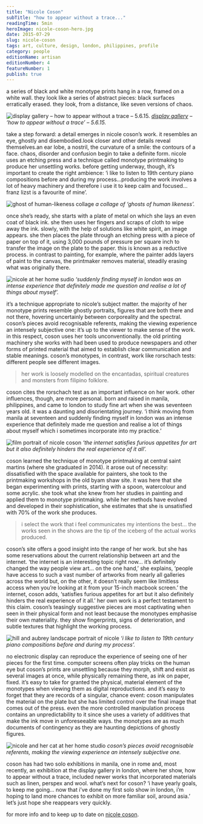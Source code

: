 ```yaml
---
title: "Nicole Coson"
subTitle: "how to appear without a trace..."
readingTime: 5min
heroImage: nicole-coson-hero.jpg
date: 2015-07-29
slug: nicole-coson
tags: art, culture, design, london, philippines, profile
category: people
editionName: artisan
editionNumber: 4
featureNumber: 1
publish: true
---
```


a series of black and white monotype prints hang in a row, framed on a white wall. they look like a series of abstract pieces: black surfaces erratically erased. they look, from a distance, like seven versions of chaos.

![display gallery – how to appear without a trace – 5.6.15.](image-81.jpg)
*[display gallery](http://displaygallery.co.uk/) – ‘how to appear without a trace’ – 5.6.15.*

take a step forward: a detail emerges in nicole coson’s work. it resembles an eye, ghostly and disembodied.look closer and other details reveal themselves.an ear lobe, a nostril, the curvature of a smile: the contours of a face. chaos, disorder and confusion begin to take a definite form. nicole uses an etching press and a technique called monotype printmaking to produce her unsettling works. before getting underway, though, it’s important to create the right ambience: ‘i like to listen to 19th century piano compositions before and during my process…producing the work involves a lot of heavy machinery and therefore i use it to keep calm and focused…franz lizst is a favourite of mine’.

![ghost of human-likeness collage](a-collage-of-ghosts-of-human-likeness.jpg)
*a collage of ‘ghosts of human likeness’.*

once she’s ready, she starts with a plate of metal on which she lays an even coat of black ink. she then uses her fingers and scraps of cloth to wipe away the ink. slowly, with the help of solutions like white spirit, an image appears. she then places the plate through an etching press with a piece of paper on top of it, using 3,000 pounds of pressure per square inch to transfer the image on the plate to the paper. this is known as a reductive process. in contrast to painting, for example, where the painter adds layers of paint to the canvas, the printmaker removes material, steadily erasing what was originally there.

![nicole at her home sudio](nicole-collage-2.jpg)
*‘suddenly finding myself in london was an intense experience that definitely made me question and realise a lot of things about myself’.*

it’s a technique appropriate to nicole’s subject matter. the majority of her monotype prints resemble ghostly portraits, figures that are both there and not there, hovering uncertainly between corporeality and the spectral. coson’s pieces avoid recognisable referents, making the viewing experience an intensely subjective one: it’s up to the viewer to make sense of the work. in this respect, coson uses her tools unconventionally. the old printing machinery she works with had been used to produce newspapers and other forms of printed material that aimed to establish clear communication and stable meanings. coson’s monotypes, in contrast, work like rorschach tests: different people see different images.

>her work is loosely modelled on the encantadas, spiritual creatures and monsters from filipino folklore.

coson cites the rorschach test as an important influence on her work. other influences, though, are more personal. born and raised in manila, philippines, and came to london to study fine art when she was seventeen years old. it was a daunting and disorientating journey. ‘i think moving from manila at seventeen and suddenly finding myself in london was an intense experience that definitely made me question and realise a lot of things about myself which i sometimes incorporate into my practice.’

![film portrait of nicole coson](hero-Image2.jpg)
*‘the internet satisfies furious appetites for art but it also definitely hinders the real experience of it all’.*

coson learned the technique of monotype printmaking at central saint martins (where she graduated in 2014). it arose out of necessity: dissatisfied with the space available for painters, she took to the printmaking workshops in the old byam shaw site. it was here that she began experimenting with prints, starting with a spoon, watercolour and some acrylic. she took what she knew from her studies in painting and applied them to monotype printmaking. while her methods have evolved and developed in their sophistication, she estimates that she is unsatisfied with 70% of the work she produces.

>i select the work that i feel communicates my intentions the best… the works seen in the shows are the tip of the iceberg of the actual works produced.

coson’s site offers a good insight into the range of her work. but she has some reservations about the current relationship between art and the internet. ‘the internet is an interesting topic right now… it’s definitely changed the way people view art… on the one hand,’ she explains, ‘people have access to such a vast number of artworks from nearly all galleries across the world but, on the other, it doesn’t really seem like limitless access when you’re looking at it from your 15-inch macbook screen.’ the internet, coson adds, ‘satisfies furious appetites for art but it also definitely hinders the real experience of it all.’ her own work is a perfect testament to this claim. coson’s teasingly suggestive pieces are most captivating when seen in their physical form and not least because the monotypes emphasise their own materiality. they show fingerprints, signs of deterioration, and subtle textures that highlight the working process.

![hill and aubrey landscape portrait of nicole](image-9.jpg)
*‘i like to listen to 19th century piano compositions before and during my process’.*

no electronic display can reproduce the experience of seeing one of her pieces for the first time. computer screens often play tricks on the human eye but coson’s prints are unsettling because they morph, shift and exist as several images at once, while physically remaining there, as ink on paper, fixed. it’s easy to take for granted the physical, material element of the monotypes when viewing them as digital reproductions. and it’s easy to forget that they are records of a singular, chance event: coson manipulates the material on the plate but she has limited control over the final image that comes out of the press. even the more controlled manipulation process contains an unpredictability to it since she uses a variety of additives that make the ink move in unforeseeable ways. the monotypes are as much documents of contingency as they are haunting depictions of ghostly figures.

![nicole and her cat at her home studio](nicole-collage-3.jpg)
*coson’s pieces avoid recognisable referents, making the viewing experience an intensely subjective one.*

coson has had two solo exhibitions in manila, one in rome and, most recently, an exhibition at the display gallery in london, where her show, how to appear without a trace, included newer works that incorporated materials such as linen, perspex and wool. what’s next for coson? ‘i have yearly goals, to keep me going… now that i’ve done my first solo show in london, i’m hoping to land more chances to exhibit on more familiar soil, around asia.’ let’s just hope she reappears very quickly.

for more info and to keep up to date on [nicole coson](http://nicolecoson.com/).

